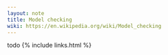 ```yaml
---
layout: note
title: Model checking
wiki: https://en.wikipedia.org/wiki/Model_checking
---
```


todo
{% include links.html %}
